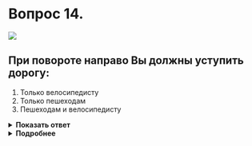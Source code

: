 # Вопрос 14.

![](https://s.drom.ru/i24228/pdd/tickets/2016/1543885217.jpg)

## При повороте направо Вы должны уступить дорогу:

1. Только велосипедисту
2. Только пешеходам
3. Пешеходам и велосипедисту

<details>
<summary><b>Показать ответ</b></summary>
Правильный ответ: 3
</details>
<details>
<summary><b>Подробнее</b></summary>
При повороте направо или налево водитель обязан уступить дорогу пешеходам и велосипедистам, пересекающим проезжую часть дороги, на которую он поворачивает.
Это правило проезда перекрестков касается как регулируемых, так и нерегулируемых перекрестков.
(Пункт 13.1 ПДД)
</details>